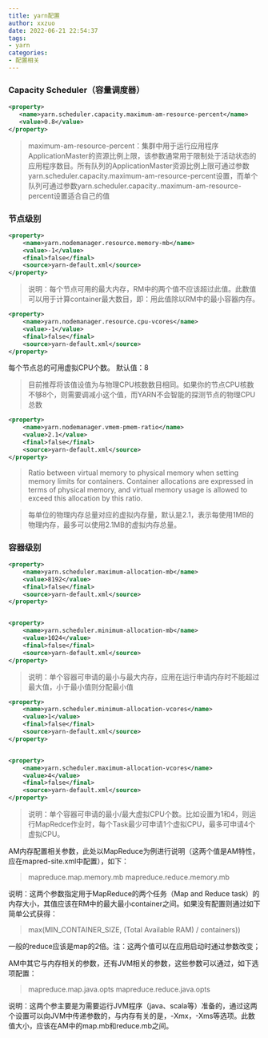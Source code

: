 ```yaml
---
title: yarn配置
author: xxzuo
date: 2022-06-21 22:54:37
tags:
- yarn
categories:
- 配置相关
---
```




### Capacity Scheduler（容量调度器）
 ```xml
<property>
    <name>yarn.scheduler.capacity.maximum-am-resource-percent</name>
    <value>0.8</value>
</property>
 ```
>  maximum-am-resource-percent：集群中用于运行应用程序ApplicationMaster的资源比例上限，该参数通常用于限制处于活动状态的应用程序数目。所有队列的ApplicationMaster资源比例上限可通过参数yarn.scheduler.capacity.maximum-am-resource-percent设置，而单个队列可通过参数yarn.scheduler.capacity.<queue-path>.maximum-am-resource-percent设置适合自己的值


### 节点级别 

```xml
<property>
    <name>yarn.nodemanager.resource.memory-mb</name>
    <value>-1</value>
    <final>false</final>
    <source>yarn-default.xml</source>
</property>
```
> 说明：每个节点可用的最大内存，RM中的两个值不应该超过此值。此数值可以用于计算container最大数目，即：用此值除以RM中的最小容器内存。


```xml
<property>
    <name>yarn.nodemanager.resource.cpu-vcores</name>
    <value>-1</value>
    <final>false</final>
    <source>yarn-default.xml</source>
</property>
```
每个节点总的可用虚拟CPU个数。 默认值：8
> 目前推荐将该值设值为与物理CPU核数数目相同。如果你的节点CPU核数不够8个，则需要调减小这个值，而YARN不会智能的探测节点的物理CPU总数


```xml
<property>
    <name>yarn.nodemanager.vmem-pmem-ratio</name>
    <value>2.1</value>
    <final>false</final>
    <source>yarn-default.xml</source>
</property>
```
> Ratio between virtual memory to physical memory when setting memory limits for containers. Container allocations are expressed in terms of physical memory, and virtual memory usage is allowed to exceed this allocation by this ratio.

> 每单位的物理内存总量对应的虚拟内存量，默认是2.1，表示每使用1MB的物理内存，最多可以使用2.1MB的虚拟内存总量。



### 容器级别
```xml
<property>
    <name>yarn.scheduler.maximum-allocation-mb</name>
    <value>8192</value>
    <final>false</final>
    <source>yarn-default.xml</source>
</property>


<property>
    <name>yarn.scheduler.minimum-allocation-mb</name>
    <value>1024</value>
    <final>false</final>
    <source>yarn-default.xml</source>
</property>
```

> 说明：单个容器可申请的最小与最大内存，应用在运行申请内存时不能超过最大值，小于最小值则分配最小值


```xml
<property>
    <name>yarn.scheduler.minimum-allocation-vcores</name>
    <value>1</value>
    <final>false</final>
    <source>yarn-default.xml</source>
</property>


<property>
    <name>yarn.scheduler.maximum-allocation-vcores</name>
    <value>4</value>
    <final>false</final>
    <source>yarn-default.xml</source>
</property>
```

> 说明：单个容器可申请的最小/最大虚拟CPU个数。比如设置为1和4，则运行MapRedce作业时，每个Task最少可申请1个虚拟CPU，最多可申请4个虚拟CPU。


AM内存配置相关参数，此处以MapReduce为例进行说明（这两个值是AM特性，应在mapred-site.xml中配置），如下：

> mapreduce.map.memory.mb
> mapreduce.reduce.memory.mb

说明：这两个参数指定用于MapReduce的两个任务（Map and Reduce task）的内存大小，其值应该在RM中的最大最小container之间。如果没有配置则通过如下简单公式获得：

> max(MIN_CONTAINER_SIZE, (Total Available RAM) / containers))

一般的reduce应该是map的2倍。注：这两个值可以在应用启动时通过参数改变；

AM中其它与内存相关的参数，还有JVM相关的参数，这些参数可以通过，如下选项配置：

> mapreduce.map.java.opts
> mapreduce.reduce.java.opts

说明：这两个参主要是为需要运行JVM程序（java、scala等）准备的，通过这两个设置可以向JVM中传递参数的，与内存有关的是，-Xmx，-Xms等选项。此数值大小，应该在AM中的map.mb和reduce.mb之间。
